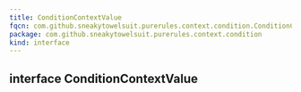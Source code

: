 ```yaml
---
title: ConditionContextValue
fqcn: com.github.sneakytowelsuit.purerules.context.condition.ConditionContextValue
package: com.github.sneakytowelsuit.purerules.context.condition
kind: interface
---
```


## interface ConditionContextValue

